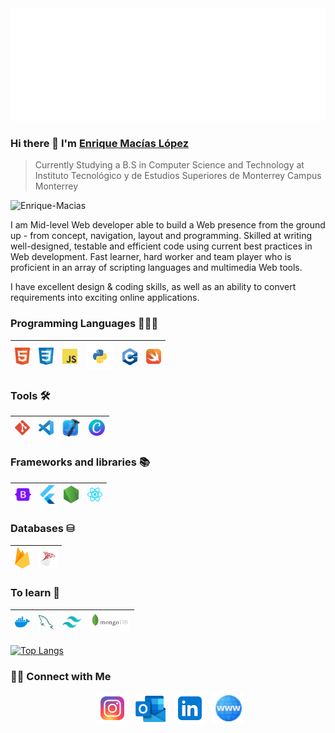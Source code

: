 <img src="https://github.com/Enrique-Macias/Enrique-Macias/blob/main/Social-Icons/header_EM.svg"/>


### Hi there 👋 I'm [Enrique Macías López](https://instagram.com/enriquemaciasl_/)
> Currently Studying a B.S in Computer Science and Technology at <br>Instituto Tecnológico y de Estudios Superiores de Monterrey Campus Monterrey


<img src="https://komarev.com/ghpvc/?username=Enrique-Macias" alt="Enrique-Macias" />

<div>
 <p>
I am Mid-level Web developer able to build a Web presence from the ground up - from concept, navigation, layout and programming. Skilled at writing well-designed, testable and efficient code using current best practices in Web development. Fast learner, hard worker and team player who is proficient in an array of scripting languages and multimedia Web tools.

I have excellent design & coding skills, as well as an ability to convert requirements into exciting online applications.
</p>
</div>

### Programming Languages 👨🏽‍💻

| <img src="https://github.com/Enrique-Macias/Enrique-Macias/blob/main/Languages-Icons/html5.svg" alt="HTML" width="24"> | <img src="https://github.com/Enrique-Macias/Enrique-Macias/blob/main/Languages-Icons/css.svg" alt="CSS" width="24"> | <img src="https://github.com/Enrique-Macias/Enrique-Macias/blob/main/Languages-Icons/javascript.svg" alt="JS" width="24"> | <img src="https://github.com/Enrique-Macias/Enrique-Macias/blob/main/Languages-Icons/python.svg" alt="Python" width="44"> | <img src="https://github.com/Enrique-Macias/Enrique-Macias/blob/main/Languages-Icons/c%2B%2B.svg" alt="C++" width="24"> | <img src="https://github.com/Enrique-Macias/Enrique-Macias/blob/main/Languages-Icons/swift.svg" alt="Swift" width="24">
|---|---|---|---|---|---|
 
### Tools 🛠️

| <img src="https://github.com/Enrique-Macias/Enrique-Macias/blob/main/Languages-Icons/git.svg" alt="Git" width="24"> | <img src="https://github.com/Enrique-Macias/Enrique-Macias/blob/main/Languages-Icons/vscode.svg" alt="VSCode" width="24"> | <img src="https://github.com/Enrique-Macias/Enrique-Macias/blob/main/Languages-Icons/xcode_logo.png" alt="Xcode" width="28">  |<img src="https://github.com/Enrique-Macias/Enrique-Macias/blob/main/Languages-Icons/canva.svg" alt="Canva" width="26"> 
|---|---|---|---|

### Frameworks and libraries 📚

| <img src="https://github.com/Enrique-Macias/Enrique-Macias/blob/main/Languages-Icons/bootstrap.svg" alt="Bootstrap" width="26"> | <img src="https://github.com/Enrique-Macias/Enrique-Macias/blob/main/Languages-Icons/flutter.svg" alt="Flutter" width="24"> | <img src="https://github.com/Enrique-Macias/Enrique-Macias/blob/main/Languages-Icons/nodejs.svg" alt="NodeJS" width="24"> | <img src="https://github.com/Enrique-Macias/Enrique-Macias/blob/main/Languages-Icons/react.svg" alt="React" width="24">
|---|---|---|---|

### Databases ⛁

| <img src="https://github.com/Enrique-Macias/Enrique-Macias/blob/main/Languages-Icons/firebase.svg" alt="Firebase" width="24"> | <img src="https://github.com/Enrique-Macias/Enrique-Macias/blob/main/Languages-Icons/sql-server.svg" alt="SQLServer" width="30"> 
|---|---|

### To learn 📖

| <img src="https://github.com/Enrique-Macias/Enrique-Macias/blob/main/Languages-Icons/docker.svg" alt="Docker" width="24"> | <img src="https://github.com/Enrique-Macias/Enrique-Macias/blob/main/Languages-Icons/mysql.svg" alt="MySQL" width="24"> | <img src="https://github.com/Enrique-Macias/Enrique-Macias/blob/main/Languages-Icons/tailwindcss.svg" alt="TailwindCSS" width="30"> | <img src="https://github.com/Enrique-Macias/Enrique-Macias/blob/main/Languages-Icons/mongodb-wordmark.svg" alt="MongoDB" width="64"> 
|---|---|---|---|

[![Top Langs](https://github-readme-stats.vercel.app/api/top-langs/?username=Enrique-Macias&layout=compact&text_color=daf7dc&bg_color=151515)](https://github.com/Enrique-Macias/github-readme-stats)

<h3> 🤝🏻 Connect with Me </h3>

<p align="center">
&nbsp; <a href="https://www.instagram.com/enriquemaciasl_/" target="_blank" rel="noopener noreferrer"><img src="https://github.com/Enrique-Macias/Enrique-Macias/blob/main/Social-Icons/icons8-instagram.svg" width="50" /></a>  
&nbsp; <a href="mailto:kiki_macias1@hotmail.com" target="_blank" rel="noopener noreferrer"><img src="https://github.com/Enrique-Macias/Enrique-Macias/blob/main/Languages-Icons/outlook.svg"  width="50" /></a>
&nbsp; <a href="www.linkedin.com/in/enrique-macias-lopez" target="_blank" rel="noopener noreferrer"><img src="https://github.com/Enrique-Macias/Enrique-Macias/blob/main/Social-Icons/icons8-linkedin.svg" width="50" /></a>
 &nbsp; <a href="#" target="_blank" rel="noopener noreferrer"><img src="https://github.com/Enrique-Macias/Enrique-Macias/blob/main/Social-Icons/icons8-dominio-48.png" width="50" /></a>
</p>
